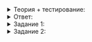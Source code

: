 <details>
<summary>Теория + тестирование:</summary>

# Концепция полуинтервалов

В этом уроке вы познакомитесь с концепцией полуинтервалов и узнаете, как она связана с итераторами.

### Элемент, которого нет

Вернёмся к задаче из предыдущего урока:

```cpp
#include <algorithm>
#include <iostream>
#include <string>
#include <vector>

using namespace std;

struct Lang {
    string name;
    int age;
};

int main() {
    vector<Lang> langs = {{"Python"s, 29}, {"Java"s, 24}, {"C#"s, 20}, {"Ruby"s, 25}, {"C++"s, 37}};
    // Выведите первый язык, начинающийся на J, используя алгоритм find_if
    auto result = find_if(langs.begin(), langs.end(), [](const Lang &lang) {
        return lang.name[0] == 'J';
    });
    cout << result->name << ", "s << result->age << endl;
}

```

Попробуем найти то, чего в контейнере нет. Например, поищем хоть что-нибудь, начинающееся с “K”:

```cpp
#include <algorithm>
#include <iostream>
#include <string>
#include <vector>

using namespace std;

struct Lang {
    string name;
    int age;
};

int main() {
    vector<Lang> langs = {{"Python"s, 29}, {"Java"s, 24}, {"C#"s, 20}, {"Ruby"s, 25}, {"C++"s, 37}};

    auto result = find_if(langs.begin(), langs.end(), [](const Lang &lang) {
        return lang.name[0] == 'K';
    });
    cout << result->name << ", "s << result->age << endl;
}

```

Попытайтесь запустить этот код. Скорее всего, программа просто упадёт. Но понять, получилось ли что-то найти, хочется. Это несложно. Если ничего не найдено, функция вернёт в качестве результата тот же итератор, что возвращается при использовании метода  `end`. Но называть его «‎концом контейнера» пока не будем — сначала нужно разобраться. Говоря «‎конец контейнера», можем иметь в виду два места:

1.  Последний элемент контейнера;
2.  Место, не содержащее никакого элемента и находящееся за последним из них.

____________________________________________________________________________________________________________________________________________________________________________________________________________________________________________________________________________________________________________________________________

Во втором случае речь об итераторе, который возвращает метод  `end`. Этот итератор указывает на некое место за пределами контейнера. Так можно понять, что элемент в контейнере не найден.

Мы называем что-либо интервалом, если начало и конец НЕ входят в число элементов. В математике это принято обозначать так:

(1; 10)— здесь и 1, и 10 НЕ входят в интервал. То есть входят в него целые числа 2, 3, 4, 5, 6, 7, 8 и 9.

Мы называем что-либо полуинтервалом, если что-нибудь одно (начало или конец) не включено в число элементов. В математике это выглядит так:

[1; 10) — здесь 1 будет элементом, а 10 уже нет. В полуинтервал входят целые числа 1, 2, 3, 4, 5, 6, 7, 8, и 9. Число 10 всё ещё никуда не входит.

Переводя идею интервалов на итераторы, получаем концепцию полуинтервалов.

### Веди себя как итератор

Идею полуинтервалов разберём подробно. Но перед этим посмотрим, что такое итератор в принципе.

Это не тип данных и не контейнер. Итератор не содержит никаких данных, он может только указывать на них. Похож на ссылку, но его можно двигать. Ещё он умеет показывать на что-нибудь, что элементом не будет, а ссылка обязательно должна указывать на нечто содержательное.

По своей сути итератор — это объект, для которого определены некоторые действия. Например, оператор  `*`  позволяет получить доступ к элементу контейнера, на который итератор указывает. Так же определён оператор  `++`, чтобы передвигаться от элемента к элементу. К итератору можно добавлять число и сдвигаться на некое количество позиций.

Всё это подразумевается, когда итератор передаётся в алгоритм. Если объект, полученный алгоритмом в качестве итератора, будет уметь делать то, что должен делать итератор, он будет признан итератором.

А теперь, зная, что к итератору можно прибавлять числа, посмотрим на полуинтервалы в примере. В нашем векторе языков программирования пять элементов, а позиций, на которые может условно указывать итератор — шесть. Если  `langs.begin()`  указывает на нулевой элемент, то  `langs.begin() + 5`  указывает на  `langs.end()`, и между ними ровно пять элементов. Удобно, что разность итераторов равна количеству элементов в соответствующем полуинтервале.

______

Что будет верно для пустого контейнера?

-   Итератор  `begin`  будет равен итератору  `end`.
    
-   Расстояние между итератором  `begin`  и итератором  `end`  будет равно 0.
    
-   Итератор  `end`  для этого случая не определён.
    
-   Итератор  `begin`  для этого случая не определён.

</details>

<details>
<summary>Ответ:</summary>

Что будет верно для пустого контейнера?

-   **(+)**  Итератор  `begin`  будет равен итератору  `end`.
    
    -   Действительно, итераторы будут равны.
-   **(+)**  Расстояние между итератором  `begin`  и итератором  `end`  будет равно 0.
    
    -   Верно. Итераторы одного контейнера можно вычитать друг из друга и получать расстояние между ними, выраженное в количестве элементов. В этом случае расстояние будет равно 0.
-   **(-)**  Итератор  `end`  для этого случая не определён.
    
    -   Итератор  `end`  будет определён.
-   **(-)**  Итератор  `begin`  для этого случая не определён.
    
    -   Итератор  `begin`  будет определён.

</details>

<details>
<summary>Задание 1:</summary>

### Задание 1

Напишите функцию  `PrintRange`, которая была бы шаблоном от типа итератора и принимала полуинтервал итераторов, а затем выводила бы значение элемента. Можно предполагать, что оператор вывода для элемента контейнера определён. Пусть элементы выводятся через пробел. В конце вывода должен быть символ конца строки. Функция  `PrintRange`  полезная. Сохраните решение у себя локально или в своём  `git`-хранилище. Оно вам ещё много раз пригодится.

### Пример вызова функции

```cpp
int main() {
    set<int> test = {1, 1, 1, 2, 3, 4, 5, 5};
    PrintRange(test.begin(), test.end());
}
```

### Пример вывода

```
1 2 3 4 5
```

### Подсказка

Помните, что итератор — это набор определённых действий, и операторов сравнения среди них нет. Но есть  `!=`.

</details>

<details>
<summary>Задание 2:</summary>

## Задание 2

Напишите функцию-шаблон  `FindAndPrint`, которая бы принимала контейнер и переменную типа элемента контейнера. Функция должна распечатать на первой строчке часть контейнера, предшествующую найденному элементу, а на второй строчке часть, последующую элементу, включая сам элемент. Если элемент в контейнере не найден, выведите весь контейнер одной строкой. Используйте ваше решение из предыдущей задачи для вывода результатов на экран.

### Пример вызова функции

```cpp
int main() {
    set<int> test = {1, 1, 1, 2, 3, 4, 5, 5};
    FindAndPrint(test, 3);
    FindAndPrint(test, 0);
}

```

### Пример вывода

```
1 2
3 4 5
1 2 3 4 5

```

### Подсказка

Вы можете применить функцию  `find`  или  `find_if`  стандартной библиотеки  `<algorithm>`.

</details>
